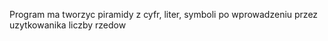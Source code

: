 Program ma tworzyc piramidy z cyfr, liter, symboli po wprowadzeniu przez uzytkowanika liczby rzedow
